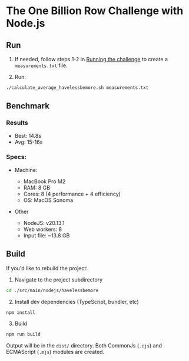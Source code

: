 # The One Billion Row Challenge with Node.js

## Run

1. If needed, follow steps 1-2 in [Running the challenge](../../../../README.md#running-the-challenge) to create a `measurements.txt` file.

1. Run:

```bash
./calculate_average_havelessbemore.sh measurements.txt
```

## Benchmark

### Results

- Best: 14.8s
- Avg: 15-16s

### Specs:

- Machine:

  - MacBook Pro M2
  - RAM: 8 GB
  - Cores: 8 (4 performance + 4 efficiency)
  - OS: MacOS Sonoma

- Other
  - NodeJS: v20.13.1
  - Web workers: 8
  - Input file: ~13.8 GB

## Build

If you'd like to rebuild the project:

1. Navigate to the project subdirectory

```bash
cd ./src/main/nodejs/havelessbemore
```

2. Install dev dependencies (TypeScript, bundler, etc)

```bash
npm install
```

3. Build

```bash
npm run build
```

Output will be in the `dist/` directory. Both CommonJs (`.cjs`) and ECMAScript (`.mjs`) modules are created.
